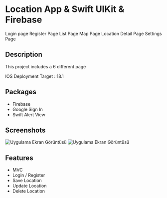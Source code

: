 
# Location App & Swift UIKit & Firebase

Login page
Register Page
List Page
Map Page
Location Detail Page
Settings Page





## Description

This project includes a 6 different page

IOS Deployment Target : 18.1
## Packages
* Firebase
* Google Sign In
* Swift Alert View

  
## Screenshots

![Uygulama Ekran Görüntüsü](https://i.ibb.co/mRZLFyp/Iphone-15-Screens-Mockup.png)
![Uygulama Ekran Görüntüsü](https://i.ibb.co/HLSQc83/Mobile-App-Screen-Mockup-Floating.png)


## Features

- MVC
- Login / Register
- Save Location
- Update Location
- Delete Location


  

